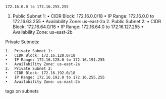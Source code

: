 	172.16.0.0 to 172.16.255.255
  
  1.	Public Subnet 1:
	•	CIDR Block: 172.16.0.0/18
	•	IP Range: 172.16.0.0 to 172.16.63.255
	•	Availability Zone: us-east-2a
	2.	Public Subnet 2:
	•	CIDR Block: 172.16.64.0/18
	•	IP Range: 172.16.64.0 to 172.16.127.255
	•	Availability Zone: us-east-2b

Private Subnets:

	1.	Private Subnet 1:
	•	CIDR Block: 172.16.128.0/18
	•	IP Range: 172.16.128.0 to 172.16.191.255
	•	Availability Zone: us-east-2a
	2.	Private Subnet 2:
	•	CIDR Block: 172.16.192.0/18
	•	IP Range: 172.16.192.0 to 172.16.255.255
	•	Availability Zone: us-east-2b

  tags on subnets